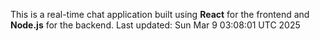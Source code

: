 This is a real-time chat application built using **React** for the frontend and **Node.js** for the backend.
Last updated: Sun Mar  9 03:08:01 UTC 2025
